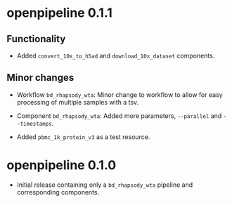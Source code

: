 # openpipeline 0.1.1

## Functionality

* Added `convert_10x_to_h5ad` and `download_10x_dataset` components.

## Minor changes
* Workflow `bd_rhapsody_wta`: Minor change to workflow to allow for easy processing of multiple samples with a tsv.

* Component `bd_rhapsody_wta`: Added more parameters, `--parallel` and `--timestamps`.

* Added `pbmc_1k_protein_v3` as a test resource.

# openpipeline 0.1.0

* Initial release containing only a `bd_rhapsody_wta` pipeline and corresponding components.
